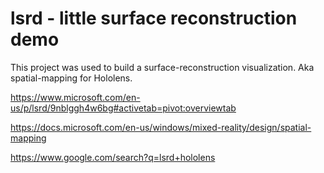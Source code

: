 # lsrd - little surface reconstruction demo

This project was used to build a surface-reconstruction visualization. Aka spatial-mapping for Hololens.

https://www.microsoft.com/en-us/p/lsrd/9nblggh4w6bg#activetab=pivot:overviewtab

https://docs.microsoft.com/en-us/windows/mixed-reality/design/spatial-mapping

https://www.google.com/search?q=lsrd+hololens
